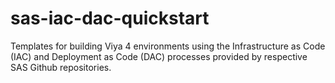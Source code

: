 # sas-iac-dac-quickstart
Templates for building Viya 4 environments using the Infrastructure as Code (IAC) and Deployment as Code (DAC) processes provided by respective SAS Github repositories.
